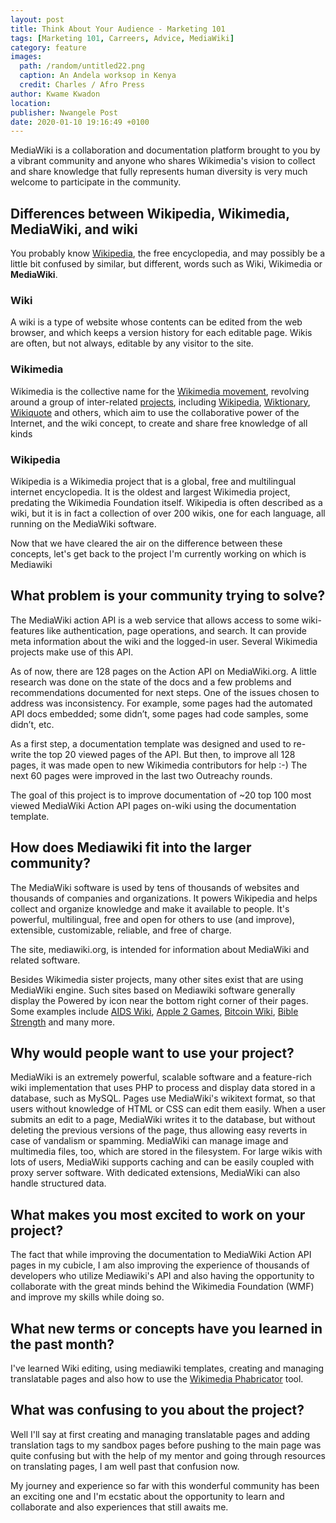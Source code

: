 ```yaml
---
layout: post
title: Think About Your Audience - Marketing 101
tags: [Marketing 101, Carreers, Advice, MediaWiki]
category: feature
images:
  path: /random/untitled22.png
  caption: An Andela worksop in Kenya
  credit: Charles / Afro Press
author: Kwame Kwadon
location: 
publisher: Nwangele Post
date: 2020-01-10 19:16:49 +0100
---
```



MediaWiki is a collaboration and documentation platform brought to you by a vibrant community and anyone who shares Wikimedia's vision to collect and share knowledge that fully represents human diversity is very much welcome to participate in the community. 

## Differences between Wikipedia, Wikimedia, MediaWiki, and wiki

You probably know [Wikipedia](https://en.wikipedia.org/wiki/Wikipedia), the free encyclopedia, and may possibly be a little bit confused by similar, but different, words such as Wiki, Wikimedia or **MediaWiki**.

### Wiki

A wiki is a type of website whose contents can be edited from the web browser, and which keeps a version history for each editable page. Wikis are often, but not always, editable by any visitor to the site.

### Wikimedia

Wikimedia is the collective name for the [Wikimedia movement](https://meta.wikimedia.org/wiki/Wikimedia_movement), revolving around a group of inter-related [projects](https://meta.wikimedia.org/wiki/Wikimedia_projects), including [Wikipedia](https://meta.wikimedia.org/wiki/Wikipedia), [Wiktionary](https://meta.wikimedia.org/wiki/Wiktionary), [Wikiquote](https://meta.wikimedia.org/wiki/Wikiquote) and others, which aim to use the collaborative power of the Internet, and the wiki concept, to create and share free knowledge of all kinds

### Wikipedia

Wikipedia is a Wikimedia project that is a global, free and multilingual internet encyclopedia. It is the oldest and largest Wikimedia project, predating the Wikimedia Foundation itself. Wikipedia is often described as a wiki, but it is in fact a collection of over 200 wikis, one for each language, all running on the MediaWiki software.

Now that we have cleared the air on the difference between these concepts, let's get back to the project I'm currently working on which is Mediawiki

## What problem is your community trying to solve?

The MediaWiki action API is a web service that allows access to some wiki-features like authentication, page operations, and search. It can provide meta information about the wiki and the logged-in user. Several Wikimedia projects make use of this API.

As of now, there are 128 pages on the Action API on MediaWiki.org. A little research was done on the state of the docs and a few problems and recommendations documented for next steps. One of the issues chosen to address was inconsistency. For example, some pages had the automated API docs embedded; some didn’t, some pages had code samples, some didn’t, etc.

As a first step, a documentation template was designed and used to re-write the top 20 viewed pages of the API. But then, to improve all 128 pages, it was made open to new Wikimedia contributors for help :-) The next 60 pages were improved in the last two Outreachy rounds.

The goal of this project is to improve documentation of ~20 top 100 most viewed MediaWiki Action API pages on-wiki using the documentation template.

## How does Mediawiki fit into the larger community?

The MediaWiki software is used by tens of thousands of websites and thousands of companies and organizations. It powers Wikipedia and helps collect and organize knowledge and make it available to people. It's powerful, multilingual, free and open for others to use (and improve), extensible, customizable, reliable, and free of charge. 

The site, mediawiki.org, is intended for information about MediaWiki and related software. 

Besides Wikimedia sister projects, many other sites exist that are using MediaWiki engine. Such sites based on Mediawiki software generally display the Powered by icon near the bottom right corner of their pages. Some examples include [AIDS Wiki](http://www.reviewingaids.com/awiki), [Apple 2 Games](http://www.apple2games.com/), [Bitcoin Wiki](http://bitcoin.it/), [Bible Strength](http://biblestrength.com/) and many more.


## Why would people want to use your project?

MediaWiki is an extremely powerful, scalable software and a feature-rich wiki implementation that uses PHP to process and display data stored in a database, such as MySQL. Pages use MediaWiki's wikitext format, so that users without knowledge of HTML or CSS can edit them easily. When a user submits an edit to a page, MediaWiki writes it to the database, but without deleting the previous versions of the page, thus allowing easy reverts in case of vandalism or spamming. MediaWiki can manage image and multimedia files, too, which are stored in the filesystem. For large wikis with lots of users, MediaWiki supports caching and can be easily coupled with proxy server software. With dedicated extensions, MediaWiki can also handle structured data.

## What makes you most excited to work on your project?

The fact that while improving the documentation to MediaWiki Action API pages in my cubicle, I am also improving the experience of thousands of developers who utilize Mediawiki's API and also having the opportunity to collaborate with the great minds behind the Wikimedia Foundation (WMF) and improve my skills while doing so.

## What new terms or concepts have you learned in the past month?

I've learned Wiki editing, using mediawiki templates, creating and managing translatable pages and also how to use the [Wikimedia Phabricator](https://phabricator.wikimedia.org/) tool.

## What was confusing to you about the project?

Well I'll say at first creating and managing translatable pages and adding translation tags to my sandbox pages before pushing to the main page was quite confusing but with the help of my mentor and going through resources on translating pages, I am well past that confusion now. 

My journey and experience so far with this wonderful community has been an exciting one and I'm ecstatic about the opportunity to learn and collaborate and also experiences that still awaits me.
